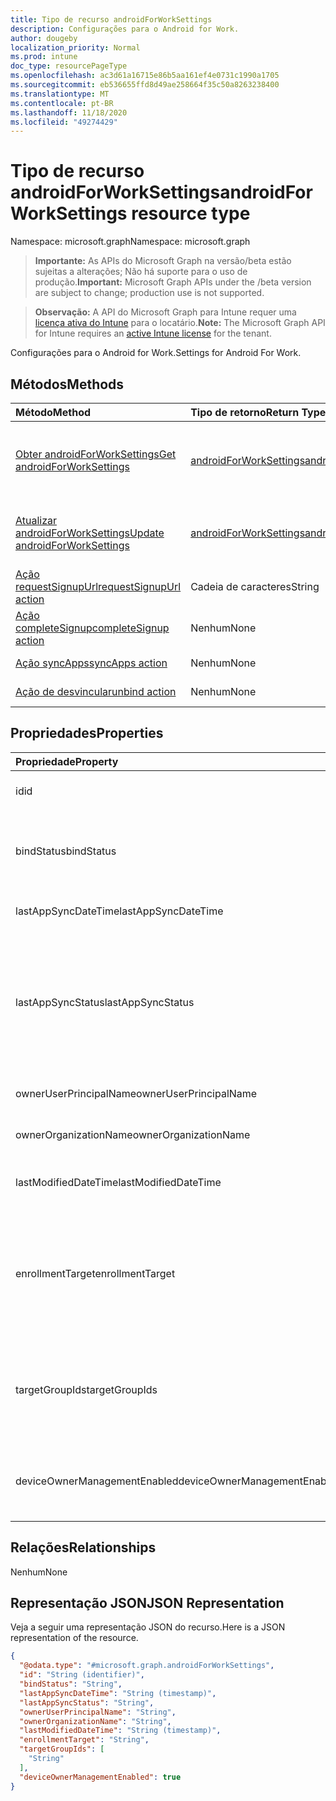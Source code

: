 ```yaml
---
title: Tipo de recurso androidForWorkSettings
description: Configurações para o Android for Work.
author: dougeby
localization_priority: Normal
ms.prod: intune
doc_type: resourcePageType
ms.openlocfilehash: ac3d61a16715e86b5aa161ef4e0731c1990a1705
ms.sourcegitcommit: eb536655ffd8d49ae258664f35c50a8263238400
ms.translationtype: MT
ms.contentlocale: pt-BR
ms.lasthandoff: 11/18/2020
ms.locfileid: "49274429"
---
```

# <a name="androidforworksettings-resource-type"></a><span data-ttu-id="2c445-103">Tipo de recurso androidForWorkSettings</span><span class="sxs-lookup"><span data-stu-id="2c445-103">androidForWorkSettings resource type</span></span>

<span data-ttu-id="2c445-104">Namespace: microsoft.graph</span><span class="sxs-lookup"><span data-stu-id="2c445-104">Namespace: microsoft.graph</span></span>

> <span data-ttu-id="2c445-105">**Importante:** As APIs do Microsoft Graph na versão/beta estão sujeitas a alterações; Não há suporte para o uso de produção.</span><span class="sxs-lookup"><span data-stu-id="2c445-105">**Important:** Microsoft Graph APIs under the /beta version are subject to change; production use is not supported.</span></span>

> <span data-ttu-id="2c445-106">**Observação:** A API do Microsoft Graph para Intune requer uma [licença ativa do Intune](https://go.microsoft.com/fwlink/?linkid=839381) para o locatário.</span><span class="sxs-lookup"><span data-stu-id="2c445-106">**Note:** The Microsoft Graph API for Intune requires an [active Intune license](https://go.microsoft.com/fwlink/?linkid=839381) for the tenant.</span></span>

<span data-ttu-id="2c445-107">Configurações para o Android for Work.</span><span class="sxs-lookup"><span data-stu-id="2c445-107">Settings for Android For Work.</span></span>

## <a name="methods"></a><span data-ttu-id="2c445-108">Métodos</span><span class="sxs-lookup"><span data-stu-id="2c445-108">Methods</span></span>
|<span data-ttu-id="2c445-109">Método</span><span class="sxs-lookup"><span data-stu-id="2c445-109">Method</span></span>|<span data-ttu-id="2c445-110">Tipo de retorno</span><span class="sxs-lookup"><span data-stu-id="2c445-110">Return Type</span></span>|<span data-ttu-id="2c445-111">Descrição</span><span class="sxs-lookup"><span data-stu-id="2c445-111">Description</span></span>|
|:---|:---|:---|
|[<span data-ttu-id="2c445-112">Obter androidForWorkSettings</span><span class="sxs-lookup"><span data-stu-id="2c445-112">Get androidForWorkSettings</span></span>](../api/intune-androidforwork-androidforworksettings-get.md)|[<span data-ttu-id="2c445-113">androidForWorkSettings</span><span class="sxs-lookup"><span data-stu-id="2c445-113">androidForWorkSettings</span></span>](../resources/intune-androidforwork-androidforworksettings.md)|<span data-ttu-id="2c445-114">Ler propriedades e relações de objetos de [androidForWorkSettings](../resources/intune-androidforwork-androidforworksettings.md).</span><span class="sxs-lookup"><span data-stu-id="2c445-114">Read properties and relationships of the [androidForWorkSettings](../resources/intune-androidforwork-androidforworksettings.md) object.</span></span>|
|[<span data-ttu-id="2c445-115">Atualizar androidForWorkSettings</span><span class="sxs-lookup"><span data-stu-id="2c445-115">Update androidForWorkSettings</span></span>](../api/intune-androidforwork-androidforworksettings-update.md)|[<span data-ttu-id="2c445-116">androidForWorkSettings</span><span class="sxs-lookup"><span data-stu-id="2c445-116">androidForWorkSettings</span></span>](../resources/intune-androidforwork-androidforworksettings.md)|<span data-ttu-id="2c445-117">Atualizar as propriedades de um objeto de [androidForWorkSettings](../resources/intune-androidforwork-androidforworksettings.md).</span><span class="sxs-lookup"><span data-stu-id="2c445-117">Update the properties of a [androidForWorkSettings](../resources/intune-androidforwork-androidforworksettings.md) object.</span></span>|
|[<span data-ttu-id="2c445-118">Ação requestSignupUrl</span><span class="sxs-lookup"><span data-stu-id="2c445-118">requestSignupUrl action</span></span>](../api/intune-androidforwork-androidforworksettings-requestsignupurl.md)|<span data-ttu-id="2c445-119">Cadeia de caracteres</span><span class="sxs-lookup"><span data-stu-id="2c445-119">String</span></span>|<span data-ttu-id="2c445-120">Ainda não documentado</span><span class="sxs-lookup"><span data-stu-id="2c445-120">Not yet documented</span></span>|
|[<span data-ttu-id="2c445-121">Ação completeSignup</span><span class="sxs-lookup"><span data-stu-id="2c445-121">completeSignup action</span></span>](../api/intune-androidforwork-androidforworksettings-completesignup.md)|<span data-ttu-id="2c445-122">Nenhum</span><span class="sxs-lookup"><span data-stu-id="2c445-122">None</span></span>|<span data-ttu-id="2c445-123">Ainda não documentado</span><span class="sxs-lookup"><span data-stu-id="2c445-123">Not yet documented</span></span>|
|[<span data-ttu-id="2c445-124">Ação syncApps</span><span class="sxs-lookup"><span data-stu-id="2c445-124">syncApps action</span></span>](../api/intune-androidforwork-androidforworksettings-syncapps.md)|<span data-ttu-id="2c445-125">Nenhum</span><span class="sxs-lookup"><span data-stu-id="2c445-125">None</span></span>|<span data-ttu-id="2c445-126">Ainda não documentado</span><span class="sxs-lookup"><span data-stu-id="2c445-126">Not yet documented</span></span>|
|[<span data-ttu-id="2c445-127">Ação de desvincular</span><span class="sxs-lookup"><span data-stu-id="2c445-127">unbind action</span></span>](../api/intune-androidforwork-androidforworksettings-unbind.md)|<span data-ttu-id="2c445-128">Nenhum</span><span class="sxs-lookup"><span data-stu-id="2c445-128">None</span></span>|<span data-ttu-id="2c445-129">Ainda não documentado</span><span class="sxs-lookup"><span data-stu-id="2c445-129">Not yet documented</span></span>|

## <a name="properties"></a><span data-ttu-id="2c445-130">Propriedades</span><span class="sxs-lookup"><span data-stu-id="2c445-130">Properties</span></span>
|<span data-ttu-id="2c445-131">Propriedade</span><span class="sxs-lookup"><span data-stu-id="2c445-131">Property</span></span>|<span data-ttu-id="2c445-132">Tipo</span><span class="sxs-lookup"><span data-stu-id="2c445-132">Type</span></span>|<span data-ttu-id="2c445-133">Descrição</span><span class="sxs-lookup"><span data-stu-id="2c445-133">Description</span></span>|
|:---|:---|:---|
|<span data-ttu-id="2c445-134">id</span><span class="sxs-lookup"><span data-stu-id="2c445-134">id</span></span>|<span data-ttu-id="2c445-135">String</span><span class="sxs-lookup"><span data-stu-id="2c445-135">String</span></span>|<span data-ttu-id="2c445-136">O identificador de configurações do Android for Work</span><span class="sxs-lookup"><span data-stu-id="2c445-136">The Android for Work settings identifier</span></span>|
|<span data-ttu-id="2c445-137">bindStatus</span><span class="sxs-lookup"><span data-stu-id="2c445-137">bindStatus</span></span>|[<span data-ttu-id="2c445-138">androidForWorkBindStatus</span><span class="sxs-lookup"><span data-stu-id="2c445-138">androidForWorkBindStatus</span></span>](../resources/intune-androidforwork-androidforworkbindstatus.md)|<span data-ttu-id="2c445-139">Vincule o status do locatário à API do Google EMM.</span><span class="sxs-lookup"><span data-stu-id="2c445-139">Bind status of the tenant with the Google EMM API.</span></span> <span data-ttu-id="2c445-140">Os valores possíveis são: `notBound`, `bound`, `boundAndValidated`, `unbinding`.</span><span class="sxs-lookup"><span data-stu-id="2c445-140">Possible values are: `notBound`, `bound`, `boundAndValidated`, `unbinding`.</span></span>|
|<span data-ttu-id="2c445-141">lastAppSyncDateTime</span><span class="sxs-lookup"><span data-stu-id="2c445-141">lastAppSyncDateTime</span></span>|<span data-ttu-id="2c445-142">DateTimeOffset</span><span class="sxs-lookup"><span data-stu-id="2c445-142">DateTimeOffset</span></span>|<span data-ttu-id="2c445-143">Hora da conclusão da última sincronização do aplicativo</span><span class="sxs-lookup"><span data-stu-id="2c445-143">Last completion time for app sync</span></span>|
|<span data-ttu-id="2c445-144">lastAppSyncStatus</span><span class="sxs-lookup"><span data-stu-id="2c445-144">lastAppSyncStatus</span></span>|[<span data-ttu-id="2c445-145">androidForWorkSyncStatus</span><span class="sxs-lookup"><span data-stu-id="2c445-145">androidForWorkSyncStatus</span></span>](../resources/intune-androidforwork-androidforworksyncstatus.md)|<span data-ttu-id="2c445-146">Resultado da última sincronização do aplicativo.</span><span class="sxs-lookup"><span data-stu-id="2c445-146">Last application sync result.</span></span> <span data-ttu-id="2c445-147">Os possíveis valores são: `success`, `credentialsNotValid`, `androidForWorkApiError`, `managementServiceError`, `unknownError`, `none`.</span><span class="sxs-lookup"><span data-stu-id="2c445-147">Possible values are: `success`, `credentialsNotValid`, `androidForWorkApiError`, `managementServiceError`, `unknownError`, `none`.</span></span>|
|<span data-ttu-id="2c445-148">ownerUserPrincipalName</span><span class="sxs-lookup"><span data-stu-id="2c445-148">ownerUserPrincipalName</span></span>|<span data-ttu-id="2c445-149">String</span><span class="sxs-lookup"><span data-stu-id="2c445-149">String</span></span>|<span data-ttu-id="2c445-150">UPN proprietária que criou a empresa</span><span class="sxs-lookup"><span data-stu-id="2c445-150">Owner UPN that created the enterprise</span></span>|
|<span data-ttu-id="2c445-151">ownerOrganizationName</span><span class="sxs-lookup"><span data-stu-id="2c445-151">ownerOrganizationName</span></span>|<span data-ttu-id="2c445-152">String</span><span class="sxs-lookup"><span data-stu-id="2c445-152">String</span></span>|<span data-ttu-id="2c445-153">Nome da organização usada ao integrar o Android for Work</span><span class="sxs-lookup"><span data-stu-id="2c445-153">Organization name used when onboarding Android for Work</span></span>|
|<span data-ttu-id="2c445-154">lastModifiedDateTime</span><span class="sxs-lookup"><span data-stu-id="2c445-154">lastModifiedDateTime</span></span>|<span data-ttu-id="2c445-155">DateTimeOffset</span><span class="sxs-lookup"><span data-stu-id="2c445-155">DateTimeOffset</span></span>|<span data-ttu-id="2c445-156">Hora da última modificação das configurações do Android for Work</span><span class="sxs-lookup"><span data-stu-id="2c445-156">Last modification time for Android for Work settings</span></span>|
|<span data-ttu-id="2c445-157">enrollmentTarget</span><span class="sxs-lookup"><span data-stu-id="2c445-157">enrollmentTarget</span></span>|[<span data-ttu-id="2c445-158">androidForWorkEnrollmentTarget</span><span class="sxs-lookup"><span data-stu-id="2c445-158">androidForWorkEnrollmentTarget</span></span>](../resources/intune-androidforwork-androidforworkenrollmenttarget.md)|<span data-ttu-id="2c445-159">Indica quais usuários podem registrar dispositivos no Android para gerenciamento de dispositivos de trabalho.</span><span class="sxs-lookup"><span data-stu-id="2c445-159">Indicates which users can enroll devices in Android for Work device management.</span></span> <span data-ttu-id="2c445-160">Os valores possíveis são: `none`, `all`, `targeted`, `targetedAsEnrollmentRestrictions`.</span><span class="sxs-lookup"><span data-stu-id="2c445-160">Possible values are: `none`, `all`, `targeted`, `targetedAsEnrollmentRestrictions`.</span></span>|
|<span data-ttu-id="2c445-161">targetGroupIds</span><span class="sxs-lookup"><span data-stu-id="2c445-161">targetGroupIds</span></span>|<span data-ttu-id="2c445-162">String collection</span><span class="sxs-lookup"><span data-stu-id="2c445-162">String collection</span></span>|<span data-ttu-id="2c445-163">Especifica a quais grupos AAD podem registrar dispositivos no gerenciamento de dispositivos do Android for Work se enrollmentTarget estiver definido como 'Direcionado'</span><span class="sxs-lookup"><span data-stu-id="2c445-163">Specifies which AAD groups can enroll devices in Android for Work device management if enrollmentTarget is set to 'Targeted'</span></span>|
|<span data-ttu-id="2c445-164">deviceOwnerManagementEnabled</span><span class="sxs-lookup"><span data-stu-id="2c445-164">deviceOwnerManagementEnabled</span></span>|<span data-ttu-id="2c445-165">Booliano</span><span class="sxs-lookup"><span data-stu-id="2c445-165">Boolean</span></span>|<span data-ttu-id="2c445-166">Indica se esta conta está comprovando o gerenciamento de proprietário do dispositivo Android com o CloudDPC.</span><span class="sxs-lookup"><span data-stu-id="2c445-166">Indicates if this account is flighting for Android Device Owner Management with CloudDPC.</span></span>|

## <a name="relationships"></a><span data-ttu-id="2c445-167">Relações</span><span class="sxs-lookup"><span data-stu-id="2c445-167">Relationships</span></span>
<span data-ttu-id="2c445-168">Nenhum</span><span class="sxs-lookup"><span data-stu-id="2c445-168">None</span></span>

## <a name="json-representation"></a><span data-ttu-id="2c445-169">Representação JSON</span><span class="sxs-lookup"><span data-stu-id="2c445-169">JSON Representation</span></span>
<span data-ttu-id="2c445-170">Veja a seguir uma representação JSON do recurso.</span><span class="sxs-lookup"><span data-stu-id="2c445-170">Here is a JSON representation of the resource.</span></span>
<!-- {
  "blockType": "resource",
  "keyProperty": "id",
  "@odata.type": "microsoft.graph.androidForWorkSettings"
}
-->
``` json
{
  "@odata.type": "#microsoft.graph.androidForWorkSettings",
  "id": "String (identifier)",
  "bindStatus": "String",
  "lastAppSyncDateTime": "String (timestamp)",
  "lastAppSyncStatus": "String",
  "ownerUserPrincipalName": "String",
  "ownerOrganizationName": "String",
  "lastModifiedDateTime": "String (timestamp)",
  "enrollmentTarget": "String",
  "targetGroupIds": [
    "String"
  ],
  "deviceOwnerManagementEnabled": true
}
```




